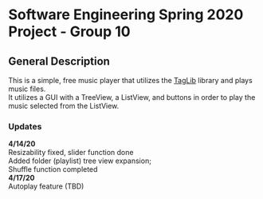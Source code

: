 # Software Engineering Spring 2020 Project - Group 10


## General Description
This is a simple, free music player that utilizes the [TagLib](https://taglib.org/) library and plays music files.  
It utilizes a GUI with a TreeView, a ListView, and buttons in order to play the music selected from the ListView.

### Updates
**4/14/20**  
Resizability fixed, slider function done  
Added folder (playlist) tree view expansion;  
Shuffle function completed   
**4/17/20**  
Autoplay feature (TBD)
